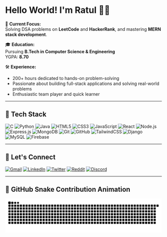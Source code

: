 # Hello World! I'm Ratul 👋🏼

🎯 **Current Focus:**  
Solving DSA problems on **LeetCode** and **HackerRank**, and mastering **MERN stack development**.

🎓 **Education:**  
Pursuing **B.Tech in Computer Science & Engineering**  
YGPA: **8.70**

🛠 **Experience:**  
- 200+ hours dedicated to hands-on problem-solving  
- Passionate about building full-stack applications and solving real-world problems  
- Enthusiastic team player and quick learner

---

## 🧰 Tech Stack

![C](https://img.shields.io/badge/C-%2300599C.svg?style=for-the-badge&logo=c&logoColor=white)
![Python](https://img.shields.io/badge/Python-%233776AB.svg?style=for-the-badge&logo=python&logoColor=white)
![Java](https://img.shields.io/badge/Java-%23ED8B00.svg?style=for-the-badge&logo=openjdk&logoColor=white)
![HTML5](https://img.shields.io/badge/HTML5-%23E34F26.svg?style=for-the-badge&logo=html5&logoColor=white)
![CSS3](https://img.shields.io/badge/CSS3-%231572B6.svg?style=for-the-badge&logo=css3&logoColor=white)
![JavaScript](https://img.shields.io/badge/JavaScript-%23F7DF1E.svg?style=for-the-badge&logo=javascript&logoColor=black)
![React](https://img.shields.io/badge/React-%2320232a.svg?style=for-the-badge&logo=react&logoColor=%2361DAFB)
![Node.js](https://img.shields.io/badge/Node.js-%23339933.svg?style=for-the-badge&logo=nodedotjs&logoColor=white)
![Express.js](https://img.shields.io/badge/Express.js-%23404d59.svg?style=for-the-badge&logo=express&logoColor=white)
![MongoDB](https://img.shields.io/badge/MongoDB-%234ea94b.svg?style=for-the-badge&logo=mongodb&logoColor=white)
![Git](https://img.shields.io/badge/Git-%23F05033.svg?style=for-the-badge&logo=git&logoColor=white)
![GitHub](https://img.shields.io/badge/GitHub-%23181717.svg?style=for-the-badge&logo=github&logoColor=white)
![TailwindCSS](https://img.shields.io/badge/TailwindCSS-%2338B2AC.svg?style=for-the-badge&logo=tailwind-css&logoColor=white)
![Django](https://img.shields.io/badge/Django-%23092E20.svg?style=for-the-badge&logo=django&logoColor=white)
![MySQL](https://img.shields.io/badge/MySQL-%2300f.svg?style=for-the-badge&logo=mysql&logoColor=white)
![Firebase](https://img.shields.io/badge/Firebase-%23039BE5.svg?style=for-the-badge&logo=firebase)

---

## 🤝 Let's Connect

[![Gmail](https://img.shields.io/badge/Gmail-D14836?style=for-the-badge&logo=gmail&logoColor=white)](mailto:ratulbanik1204@gmail.com)
[![LinkedIn](https://img.shields.io/badge/LinkedIn-%230077B5.svg?style=for-the-badge&logo=linkedin&logoColor=white)](https://www.linkedin.com/in/ratul-banik1204/)
[![Twitter](https://img.shields.io/badge/X-%231DA1F2.svg?style=for-the-badge&logo=x&logoColor=white)](https://x.com/r_banik1204)
[![Reddit](https://img.shields.io/badge/Reddit-%23FF4500.svg?style=for-the-badge&logo=reddit&logoColor=white)](https://www.reddit.com/user/AwareZookeepergame67/)
[![Discord](https://img.shields.io/badge/Discord-%237289DA.svg?style=for-the-badge&logo=discord&logoColor=white)](https://discordapp.com/users/ratul4756)

---

## 🐍 GitHub Snake Contribution Animation

<picture>
  <source media="(prefers-color-scheme: dark)" srcset="https://raw.githubusercontent.com/rbanik1204/rbanik1204/output/github-snake-dark.svg" />
  <source media="(prefers-color-scheme: light)" srcset="https://raw.githubusercontent.com/rbanik1204/rbanik1204/output/github-snake.svg" />
  <img alt="github-snake" src="https://raw.githubusercontent.com/rbanik1204/rbanik1204/output/github-snake.svg" />
</picture>

